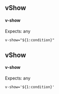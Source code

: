 ## vShow
#### v-show
Expects: any
```html
v-show="${1:condition}"
```

## vShow
#### v-show
Expects: any
```
v-show='${1:condition}'
```